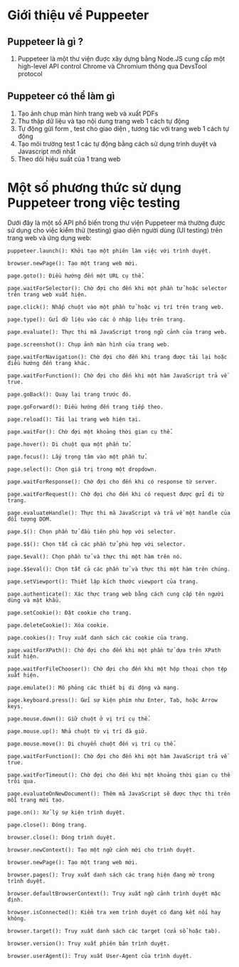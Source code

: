 # Giới thiệu về Puppeeter

## Puppeteer là gì ?

1. Puppeteer là một thư viện đuợc xây dựng bằng Node.JS cung cấp một high-level API control Chrome và Chromium thông qua DevsTool protocol

## Puppeteer có thể làm gì

1. Tạo ảnh chụp màn hình trang web và xuất PDFs
2. Thu thập dữ liệu và tạo nội dung trang web 1 cách tự động
3. Tự động gửi form , test cho giao diện , tương tác với trang web 1 cách tự động
4. Tạo môi trường test 1 các tự động bằng cách sử dụng trình duyệt và Javascript mới nhất
5. Theo dõi hiệu suất của 1 trang web

# Một số phương thức sử dụng Puppeteer trong việc testing

Dưới đây là một số API phổ biến trong thư viện Puppeteer mà thường được sử dụng cho việc kiểm thử (testing) giao diện người dùng (UI testing) trên trang web và ứng dụng web:

```
puppeteer.launch(): Khởi tạo một phiên làm việc với trình duyệt.

browser.newPage(): Tạo một trang web mới.

page.goto(): Điều hướng đến một URL cụ thể.

page.waitForSelector(): Chờ đợi cho đến khi một phần tử hoặc selector trên trang web xuất hiện.

page.click(): Nhấp chuột vào một phần tử hoặc vị trí trên trang web.

page.type(): Gửi dữ liệu vào các ô nhập liệu trên trang.

page.evaluate(): Thực thi mã JavaScript trong ngữ cảnh của trang web.

page.screenshot(): Chụp ảnh màn hình của trang web.

page.waitForNavigation(): Chờ đợi cho đến khi trang được tải lại hoặc điều hướng đến trang khác.

page.waitForFunction(): Chờ đợi cho đến khi một hàm JavaScript trả về true.

page.goBack(): Quay lại trang trước đó.

page.goForward(): Điều hướng đến trang tiếp theo.

page.reload(): Tải lại trang web hiện tại.

page.waitFor(): Chờ đợi một khoảng thời gian cụ thể.

page.hover(): Di chuột qua một phần tử.

page.focus(): Lấy trọng tâm vào một phần tử.

page.select(): Chọn giá trị trong một dropdown.

page.waitForResponse(): Chờ đợi cho đến khi có response từ server.

page.waitForRequest(): Chờ đợi cho đến khi có request được gửi đi từ trang.

page.evaluateHandle(): Thực thi mã JavaScript và trả về một handle của đối tượng DOM.

page.$(): Chọn phần tử đầu tiên phù hợp với selector.

page.$$(): Chọn tất cả các phần tử phù hợp với selector.

page.$eval(): Chọn phần tử và thực thi một hàm trên nó.

page.$$eval(): Chọn tất cả các phần tử và thực thi một hàm trên chúng.

page.setViewport(): Thiết lập kích thước viewport của trang.

page.authenticate(): Xác thực trang web bằng cách cung cấp tên người dùng và mật khẩu.

page.setCookie(): Đặt cookie cho trang.

page.deleteCookie(): Xóa cookie.

page.cookies(): Truy xuất danh sách các cookie của trang.

page.waitForXPath(): Chờ đợi cho đến khi một phần tử dựa trên XPath xuất hiện.

page.waitForFileChooser(): Chờ đợi cho đến khi một hộp thoại chọn tệp xuất hiện.

page.emulate(): Mô phỏng các thiết bị di động và mạng.

page.keyboard.press(): Gửi sự kiện phím như Enter, Tab, hoặc Arrow keys.

page.mouse.down(): Giữ chuột ở vị trí cụ thể.

page.mouse.up(): Nhả chuột từ vị trí đã giữ.

page.mouse.move(): Di chuyển chuột đến vị trí cụ thể.

page.waitForFunction(): Chờ đợi cho đến khi một hàm JavaScript trả về true.

page.waitForTimeout(): Chờ đợi cho đến khi một khoảng thời gian cụ thể trôi qua.

page.evaluateOnNewDocument(): Thêm mã JavaScript sẽ được thực thi trên mỗi trang mới tạo.

page.on(): Xử lý sự kiện trình duyệt.

page.close(): Đóng trang.

browser.close(): Đóng trình duyệt.

browser.newContext(): Tạo một ngữ cảnh mới cho trình duyệt.

browser.newPage(): Tạo một trang web mới.

browser.pages(): Truy xuất danh sách các trang hiện đang mở trong trình duyệt.

browser.defaultBrowserContext(): Truy xuất ngữ cảnh trình duyệt mặc định.

browser.isConnected(): Kiểm tra xem trình duyệt có đang kết nối hay không.

browser.target(): Truy xuất danh sách các target (cửa sổ hoặc tab).

browser.version(): Truy xuất phiên bản trình duyệt.

browser.userAgent(): Truy xuất User-Agent của trình duyệt.
```
